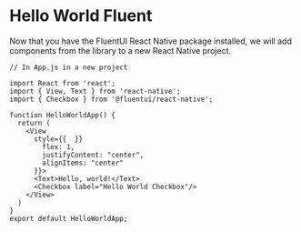 # Hello World Fluent

Now that you have the FluentUI React Native package installed, we will add components from the library to a new React Native project.

```
// In App.js in a new project

import React from 'react';
import { View, Text } from 'react-native';
import { Checkbox } from '@fluentui/react-native';

function HelloWorldApp() {
  return (
    <View
      style={{  }}
        flex: 1,
        justifyContent: "center",
        alignItems: "center"
      }}>
      <Text>Hello, world!</Text>
      <Checkbox label="Hello World Checkbox"/>
    </View>
  )
}
export default HelloWorldApp;
```